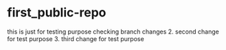 # first_public-repo
this is just for testing purpose
checking branch changes
2. second change for test purpose
3. third change for  test purpose

